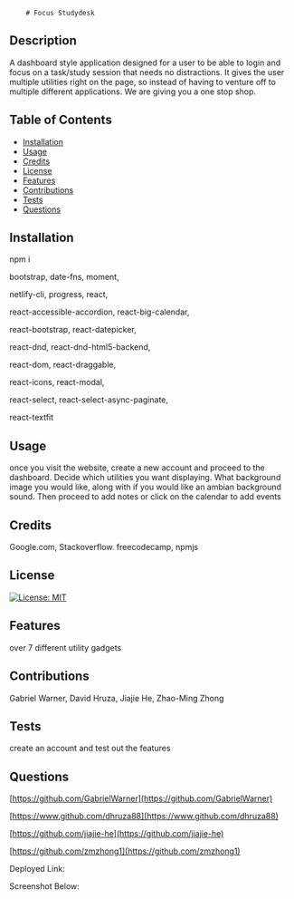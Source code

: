 
        # Focus Studydesk

## Description
A dashboard style application designed for a user to be able to login and focus on a task/study session that needs no distractions. It gives the user multiple utilities right on the page, so instead of having to venture off to multiple different applications. We are giving you a one stop shop.



## Table of Contents

- [Installation](#installation)
- [Usage](#usage)
- [Credits](#credits)
- [License](#license)
- [Features](#features)
- [Contributions](#contributions)
- [Tests](#tests)
- [Questions](#questions)


## Installation
npm i 

bootstrap,  date-fns,  moment,

netlify-cli,  progress,  react,

react-accessible-accordion,  react-big-calendar,

react-bootstrap,  react-datepicker,

react-dnd,  react-dnd-html5-backend,

react-dom,  react-draggable,

react-icons,  react-modal,

react-select,  react-select-async-paginate,

react-textfit

## Usage
once you visit the website, create a new account and proceed to the dashboard. Decide which utilities you want displaying. What background image you would like, along with if you would like an ambian background sound. Then proceed to add notes or click on the calendar to add events

## Credits
Google.com, Stackoverflow. freecodecamp, npmjs

## License
[![License: MIT](https://img.shields.io/badge/License-MIT-yellow.svg)](https://opensource.org/licenses/MIT)


## Features
over 7 different utility gadgets

## Contributions
Gabriel Warner,
David Hruza,
Jiajie He,
Zhao-Ming Zhong

## Tests
create an account and test out the features

## Questions
[https://github.com/GabrielWarner](https://github.com/GabrielWarner)

[https://www.github.com/dhruza88](https://www.github.com/dhruza88)

[https://github.com/jiajie-he](https://github.com/jiajie-he)

[https://github.com/zmzhong1](https://github.com/zmzhong1) <br />

Deployed Link:



Screenshot Below:




